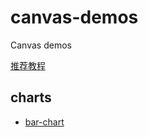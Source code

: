 # canvas-demos

Canvas demos

[推荐教程](https://www.yuque.com/airing/canvas/readme)

## charts

- [bar-chart](https://shenyiling.github.io/canvas-demos/barChart/index.html)